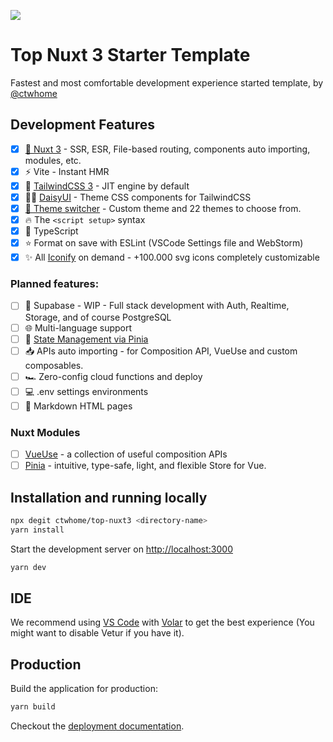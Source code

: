 ![](https://user-images.githubusercontent.com/4195550/147338199-cff47e80-f05c-4b3d-afe0-1c7b8aad08e4.png)

# Top Nuxt 3 Starter Template

Fastest and most comfortable development experience started template, by [@ctwhome](https://github.com/ctwhome)

## Development Features

*   [x] [💚 Nuxt 3](https://v3.nuxtjs.org) - SSR, ESR, File-based routing, components auto importing, modules, etc.
*   [x] ⚡️ Vite - Instant HMR
*   [x] 🎨 [TailwindCSS 3](https://tailwindcss.com/) - JIT engine by default
*   [x] 👩‍🎨 [DaisyUI](https://daisyui.com) - Theme CSS components for TailwindCSS
*   [x] [🌈 Theme switcher](https://github.com/saadeghi/theme-change) - Custom theme and 22 themes to choose from.
*   [x] 🔥 The `<script setup>` syntax
*   [x] 🦾 TypeScript
*   [x] ⭐️ Format on save with ESLint (VSCode Settings file and WebStorm)
*   [x] ✨ All [Iconify](https://iconify.design/) on demand - +100.000 svg icons completely customizable

### Planned features:

*   [ ] 🐘 Supabase - WIP - Full stack development with Auth, Realtime, Storage, and of course PostgreSQL
*   [ ] 🌐 Multi-language support
*   [ ] 🍍 [State Management via Pinia](https://pinia.esm.dev/)
*   [ ] 📥 APIs auto importing - for Composition API, VueUse and custom composables.
*   [ ] 🏎 Zero-config cloud functions and deploy
*   [ ] 💻 .env settings environments
*   [ ] 📄 Markdown HTML pages

### Nuxt Modules

*   [ ] [VueUse](https://github.com/vueuse/vueuse) - a collection of useful composition APIs
*   [ ] [Pinia](https://pinia.esm.dev/) - intuitive, type-safe, light, and flexible Store for Vue.

## Installation and running locally

```bash
npx degit ctwhome/top-nuxt3 <directory-name>
yarn install
```

Start the development server on [http://localhost:3000](http://localhost:3000)

```bash
yarn dev
```

## IDE

We recommend using [VS Code](https://code.visualstudio.com/) with [Volar](https://github.com/johnsoncodehk/volar) to get the best experience (You might want to disable Vetur if you have it).

## Production

Build the application for production:

```bash
yarn build
```

Checkout the [deployment documentation](https://v3.nuxtjs.org/docs/deployment).
